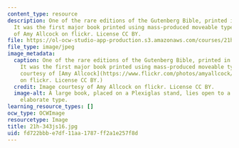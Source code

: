 ```yaml
---
content_type: resource
description: One of the rare editions of the Gutenberg Bible, printed in the 1450s.
  It was the first major book printed using mass-produced moveable type. Image courtesy
  of Amy Allcock on flickr. License CC BY.
file: https://ol-ocw-studio-app-production.s3.amazonaws.com/courses/21h-343j-making-books-the-renaissance-and-today-spring-2016/fd722bbbe7df11aa1787ff2a1e257f8d_21h-343js16.jpg
file_type: image/jpeg
image_metadata:
  caption: One of the rare editions of the Gutenberg Bible, printed in the 1450s.
    It was the first major book printed using mass-produced moveable type. (Image
    courtesy of [Amy Allcock](https://www.flickr.com/photos/amyallcock/3669471059/in/photolist-6AfZUp-i4GhmX-3J3MXD-9DFjQs-qh3J7k-fmoGgf-qyhVRT-qh27T8-ecmuGZ-fm9uVK-kPTC5d-fmoCdo-8xbEBF-fmL7GR-fmL7Jx-fmoK7s-2PTCj-oTnK3B-oZUBeg-fP4FrN-4nBGW8-nWbQ1u-6Cvtfg-4Ye3Ch-9C373f-j1ZG3x-wx82o-fmoCc9-fm9tjt-cJRxLd-fmoDJC-fm9uXc-e4DRpy-do1fiD-fmoJZs-fm9sq6-2PyXgR-6jCsrG-oEFarL-6nRPXz-5A5jt7-enHRP-fm9ysc-nwktSE-3s612d-enJz3-7ueATj-djGWkb-fm9yyF-bVpiUx)
    on flickr. License CC BY.)
  credit: Image courtesy of Amy Allcock on flickr. License CC BY.
  image-alt: A large book, placed on a Plexiglas stand, lies open to a page containing
    elaborate type.
learning_resource_types: []
ocw_type: OCWImage
resourcetype: Image
title: 21h-343js16.jpg
uid: fd722bbb-e7df-11aa-1787-ff2a1e257f8d
---
```

